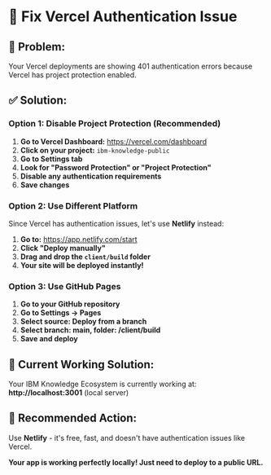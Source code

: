 # 🔧 Fix Vercel Authentication Issue

## 🚨 **Problem:**
Your Vercel deployments are showing 401 authentication errors because Vercel has project protection enabled.

## ✅ **Solution:**

### **Option 1: Disable Project Protection (Recommended)**

1. **Go to Vercel Dashboard:** https://vercel.com/dashboard
2. **Click on your project:** `ibm-knowledge-public`
3. **Go to Settings tab**
4. **Look for "Password Protection" or "Project Protection"**
5. **Disable any authentication requirements**
6. **Save changes**

### **Option 2: Use Different Platform**

Since Vercel has authentication issues, let's use **Netlify** instead:

1. **Go to:** https://app.netlify.com/start
2. **Click "Deploy manually"**
3. **Drag and drop the `client/build` folder**
4. **Your site will be deployed instantly!**

### **Option 3: Use GitHub Pages**

1. **Go to your GitHub repository**
2. **Go to Settings → Pages**
3. **Select source: Deploy from a branch**
4. **Select branch: main, folder: /client/build**
5. **Save and deploy**

## 🎯 **Current Working Solution:**

Your IBM Knowledge Ecosystem is currently working at:
**http://localhost:3001** (local server)

## 🌟 **Recommended Action:**

Use **Netlify** - it's free, fast, and doesn't have authentication issues like Vercel.

**Your app is working perfectly locally! Just need to deploy to a public URL.**
